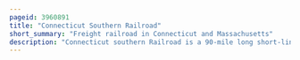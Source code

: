 ```yaml
---
pageid: 3960891
title: "Connecticut Southern Railroad"
short_summary: "Freight railroad in Connecticut and Massachusetts"
description: "Connecticut southern Railroad is a 90-mile long short-line Railroad that operates in Connecticut and Massachusetts. The Company was formed as a Spin-Off of Conrail in 1996 by shortline holding Company Railtex and was acquired by Railamerica in 2000. Since 2012 it has been a Subsidiary of Genesee Wyoming. The Cso is headquartered in Hartford Connecticut and has its Headquarters at Hartford Yard. The Company also runs east Hartford Yard."
---
```

